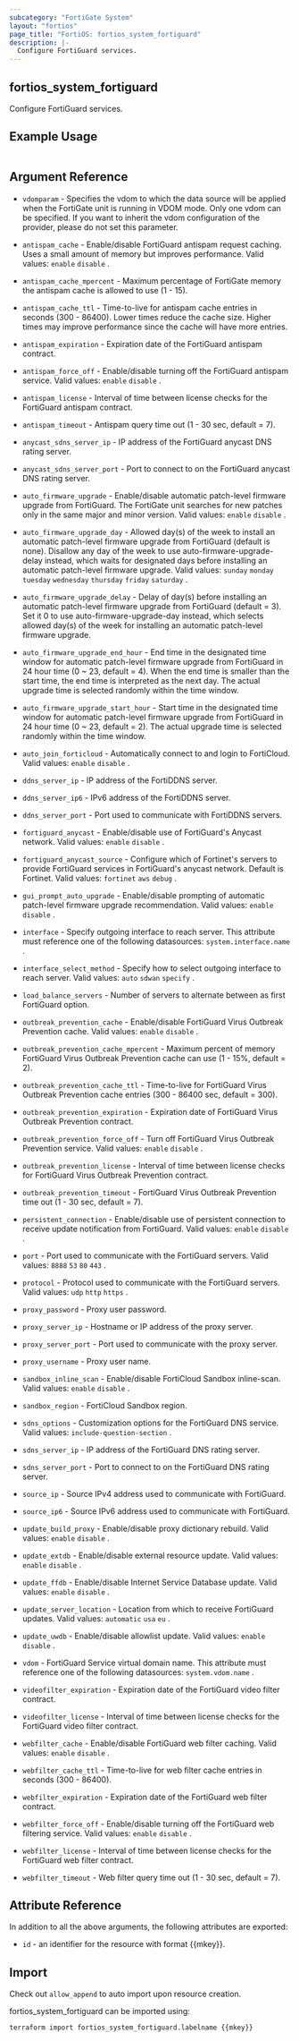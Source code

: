 ```yaml
---
subcategory: "FortiGate System"
layout: "fortios"
page_title: "FortiOS: fortios_system_fortiguard"
description: |-
  Configure FortiGuard services.
---
```


## fortios_system_fortiguard
Configure FortiGuard services.

## Example Usage

```hcl

```

## Argument Reference
* `vdomparam` - Specifies the vdom to which the data source will be applied when the FortiGate unit is running in VDOM mode. Only one vdom can be specified. If you want to inherit the vdom configuration of the provider, please do not set this parameter.

* `antispam_cache` - Enable/disable FortiGuard antispam request caching. Uses a small amount of memory but improves performance. Valid values: `enable` `disable` .
* `antispam_cache_mpercent` - Maximum percentage of FortiGate memory the antispam cache is allowed to use (1 - 15).
* `antispam_cache_ttl` - Time-to-live for antispam cache entries in seconds (300 - 86400). Lower times reduce the cache size. Higher times may improve performance since the cache will have more entries.
* `antispam_expiration` - Expiration date of the FortiGuard antispam contract.
* `antispam_force_off` - Enable/disable turning off the FortiGuard antispam service. Valid values: `enable` `disable` .
* `antispam_license` - Interval of time between license checks for the FortiGuard antispam contract.
* `antispam_timeout` - Antispam query time out (1 - 30 sec, default = 7).
* `anycast_sdns_server_ip` - IP address of the FortiGuard anycast DNS rating server.
* `anycast_sdns_server_port` - Port to connect to on the FortiGuard anycast DNS rating server.
* `auto_firmware_upgrade` - Enable/disable automatic patch-level firmware upgrade from FortiGuard. The FortiGate unit searches for new patches only in the same major and minor version. Valid values: `enable` `disable` .
* `auto_firmware_upgrade_day` - Allowed day(s) of the week to install an automatic patch-level firmware upgrade from FortiGuard (default is none). Disallow any day of the week to use auto-firmware-upgrade-delay instead, which waits for designated days before installing an automatic patch-level firmware upgrade. Valid values: `sunday` `monday` `tuesday` `wednesday` `thursday` `friday` `saturday` .
* `auto_firmware_upgrade_delay` - Delay of day(s) before installing an automatic patch-level firmware upgrade from FortiGuard (default = 3). Set it 0 to use auto-firmware-upgrade-day instead, which selects allowed day(s) of the week for installing an automatic patch-level firmware upgrade.
* `auto_firmware_upgrade_end_hour` - End time in the designated time window for automatic patch-level firmware upgrade from FortiGuard in 24 hour time (0 ~ 23, default = 4). When the end time is smaller than the start time, the end time is interpreted as the next day. The actual upgrade time is selected randomly within the time window.
* `auto_firmware_upgrade_start_hour` - Start time in the designated time window for automatic patch-level firmware upgrade from FortiGuard in 24 hour time (0 ~ 23, default = 2). The actual upgrade time is selected randomly within the time window.
* `auto_join_forticloud` - Automatically connect to and login to FortiCloud. Valid values: `enable` `disable` .
* `ddns_server_ip` - IP address of the FortiDDNS server.
* `ddns_server_ip6` - IPv6 address of the FortiDDNS server.
* `ddns_server_port` - Port used to communicate with FortiDDNS servers.
* `fortiguard_anycast` - Enable/disable use of FortiGuard's Anycast network. Valid values: `enable` `disable` .
* `fortiguard_anycast_source` - Configure which of Fortinet's servers to provide FortiGuard services in FortiGuard's anycast network. Default is Fortinet. Valid values: `fortinet` `aws` `debug` .
* `gui_prompt_auto_upgrade` - Enable/disable prompting of automatic patch-level firmware upgrade recommendation. Valid values: `enable` `disable` .
* `interface` - Specify outgoing interface to reach server. This attribute must reference one of the following datasources: `system.interface.name` .
* `interface_select_method` - Specify how to select outgoing interface to reach server. Valid values: `auto` `sdwan` `specify` .
* `load_balance_servers` - Number of servers to alternate between as first FortiGuard option.
* `outbreak_prevention_cache` - Enable/disable FortiGuard Virus Outbreak Prevention cache. Valid values: `enable` `disable` .
* `outbreak_prevention_cache_mpercent` - Maximum percent of memory FortiGuard Virus Outbreak Prevention cache can use (1 - 15%, default = 2).
* `outbreak_prevention_cache_ttl` - Time-to-live for FortiGuard Virus Outbreak Prevention cache entries (300 - 86400 sec, default = 300).
* `outbreak_prevention_expiration` - Expiration date of FortiGuard Virus Outbreak Prevention contract.
* `outbreak_prevention_force_off` - Turn off FortiGuard Virus Outbreak Prevention service. Valid values: `enable` `disable` .
* `outbreak_prevention_license` - Interval of time between license checks for FortiGuard Virus Outbreak Prevention contract.
* `outbreak_prevention_timeout` - FortiGuard Virus Outbreak Prevention time out (1 - 30 sec, default = 7).
* `persistent_connection` - Enable/disable use of persistent connection to receive update notification from FortiGuard. Valid values: `enable` `disable` .
* `port` - Port used to communicate with the FortiGuard servers. Valid values: `8888` `53` `80` `443` .
* `protocol` - Protocol used to communicate with the FortiGuard servers. Valid values: `udp` `http` `https` .
* `proxy_password` - Proxy user password.
* `proxy_server_ip` - Hostname or IP address of the proxy server.
* `proxy_server_port` - Port used to communicate with the proxy server.
* `proxy_username` - Proxy user name.
* `sandbox_inline_scan` - Enable/disable FortiCloud Sandbox inline-scan. Valid values: `enable` `disable` .
* `sandbox_region` - FortiCloud Sandbox region.
* `sdns_options` - Customization options for the FortiGuard DNS service. Valid values: `include-question-section` .
* `sdns_server_ip` - IP address of the FortiGuard DNS rating server.
* `sdns_server_port` - Port to connect to on the FortiGuard DNS rating server.
* `source_ip` - Source IPv4 address used to communicate with FortiGuard.
* `source_ip6` - Source IPv6 address used to communicate with FortiGuard.
* `update_build_proxy` - Enable/disable proxy dictionary rebuild. Valid values: `enable` `disable` .
* `update_extdb` - Enable/disable external resource update. Valid values: `enable` `disable` .
* `update_ffdb` - Enable/disable Internet Service Database update. Valid values: `enable` `disable` .
* `update_server_location` - Location from which to receive FortiGuard updates. Valid values: `automatic` `usa` `eu` .
* `update_uwdb` - Enable/disable allowlist update. Valid values: `enable` `disable` .
* `vdom` - FortiGuard Service virtual domain name. This attribute must reference one of the following datasources: `system.vdom.name` .
* `videofilter_expiration` - Expiration date of the FortiGuard video filter contract.
* `videofilter_license` - Interval of time between license checks for the FortiGuard video filter contract.
* `webfilter_cache` - Enable/disable FortiGuard web filter caching. Valid values: `enable` `disable` .
* `webfilter_cache_ttl` - Time-to-live for web filter cache entries in seconds (300 - 86400).
* `webfilter_expiration` - Expiration date of the FortiGuard web filter contract.
* `webfilter_force_off` - Enable/disable turning off the FortiGuard web filtering service. Valid values: `enable` `disable` .
* `webfilter_license` - Interval of time between license checks for the FortiGuard web filter contract.
* `webfilter_timeout` - Web filter query time out (1 - 30 sec, default = 7).

## Attribute Reference

In addition to all the above arguments, the following attributes are exported:
* `id` - an identifier for the resource with format {{mkey}}.

## Import

Check out `allow_append` to auto import upon resource creation.

fortios_system_fortiguard can be imported using:
```sh
terraform import fortios_system_fortiguard.labelname {{mkey}}
```

